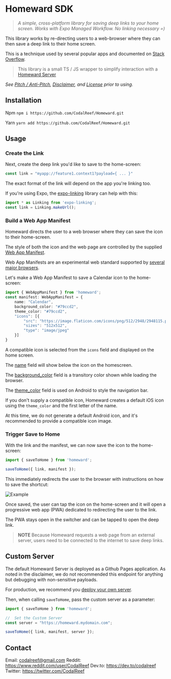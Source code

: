 #  Homeward SDK

> *A simple, cross-platform library for saving deep links to your home screen.  Works with Expo Managed Workflow.  No linking necessary =)*

This library works by re-directing users to a web-browser where they can then save a deep link to their home screen.

This is a technique used by several popular apps and documented on [Stack Overflow](https://stackoverflow.com/questions/28042152/link-to-safari-add-to-home-screen-from-inside-app).

>  This library is a small TS / JS wrapper to simplify interaction with a [Homeward Server](https://github.com/CodalReef/Homeward-Server)

*See [Pitch / Anti-Pitch](#pitch--anti-pitch), [Disclaimer](#disclaimer), and [License](#license) prior to using.*

##  Installation

Npm
`npm i https://github.com/CodalReef/Homeward.git`

Yarn
`yarn add https://github.com/CodalReef/Homeward.git`

##  Usage

###  Create the Link
Next, create the deep link you'd like to save to the home-screen:

```typescript
const link = "myapp://feature1.context1?payload={ ... }"
```

The exact format of the link will depend on the app you're linking too.

If you're using Expo, the [expo-linking]() library can help with this:

```typescript
import * as Linking from 'expo-linking';
const link = Linking.makeUrl();
```

###  Build a Web App Manifest

Homeward directs the user to a web browser where they can save the icon to their home-screen.

The style of both the icon and the web page are controlled by the supplied [Web App Manifest](https://developer.mozilla.org/en-US/docs/Web/Manifest).

Web App Manifests are an experimental web standard supported by [several major browsers](https://developer.mozilla.org/en-US/docs/Web/Manifest#browser_compatibility).

Let's make a Web App Manifest to save a Calendar icon to the home-screen:

```typescript
import { WebAppManifest } from 'homeward';
const manifest: WebAppManifest = {
    name: "Calendar",
    background_color: "#79ccd2",
    theme_color: "#79ccd2",
    "icons": [{
        "src": "https://image.flaticon.com/icons/png/512/2948/2948115.png",
        "sizes": "512x512",
        "type": "image/jpeg"
    }]
}
```

A compatible icon is selected from the `icons` field and displayed on the home screen.

The [name](https://developer.mozilla.org/en-US/docs/Web/Manifest/name) field will show below the icon on the homescreen.

The [background_color](https://developer.mozilla.org/en-US/docs/Web/Manifest/background_color) field is a transitory color shown while loading the browser.

The [theme_color](https://developer.mozilla.org/en-US/docs/Web/Manifest/theme_color) field is used on Android to style the navigation bar.

If you don't supply a compatible icon, Homeward creates a default iOS icon using the `theme_color` and the first letter of the name.

At this time, we do not generate a default Android icon, and it's recommended to provide a compatible icon image.

###  Trigger Save to Home

With the link and the manifest, we can now save the icon to the home-screen:

```typescript
import { saveToHome } from 'homeward';

saveToHome({ link, manifest });
```

This immediately redirects the user to the browser with instructions on how to save the shortcut:

![Example](https://dev-to-uploads.s3.amazonaws.com/uploads/articles/anu7aab9g5bwmlnr2nl3.png)

Once saved, the user can tap the icon on the home-screen and it will open a progressive web app (PWA) dedicated to redirecting the user to the link.

The PWA stays open in the switcher and can be tapped to open the deep link.

>  **NOTE**
>  Because Homeward requests a web page from an external server, users need to be connected to the internet to save deep links.


##  Custom Server

The default Homeward Server is deployed as a Github Pages application.  As noted in the disclaimer, we do not recommended this endpoint for anything but debugging with non-sensitive payloads.

For production, we recommend you [deploy your own server](https://github.com/CodalReef/Homeward-Server).

Then, when calling `saveToHome`, pass the custom server as a parameter:

```typescript
import { saveToHome } from 'homeward';

//  Set the Custom Server
const server = "https://homeward.mydomain.com";

saveToHome({ link, manifest, server });
```

##  Contact

Email:  codalreef@gmail.com
Reddit:  https://www.reddit.com/user/CodalReef
Dev.to:  https://dev.to/codalreef
Twitter:  https://twitter.com/CodalReef
